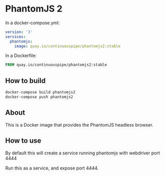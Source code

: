 # PhantomJS 2

In a docker-compose.yml:
```yml
version: '3'
services:
  phantomjs:
    image: quay.io/continuouspipe/phantomjs2:stable
```

In a Dockerfile:
```Dockerfile
FROM quay.io/continuouspipe/phantomjs2:stable
```

## How to build
```bash
docker-compose build phantomjs2
docker-compose push phantomjs2
```

## About

This is a Docker image that provides the PhantomJS headless browser.

## How to use

By default this will create a service running phantomjs with webdriver port 4444

Run this as a service, and expose port 4444.
